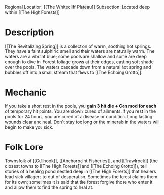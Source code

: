 Regional Location: [[The Whitecliff Plateau]]
Subsection: Located deep within [[The High Forests]]
# Description
[[The Revitalizing Spring]] is a collection of warm, soothing hot springs. They have a faint sulphiric smell and their waters are naturally warm. The waters are a vibrant blue; some pools are shallow and some are deep enough to dive in. Forest foliage grows at their edges, casting soft shade over the pools. The waters cascade down from a natural hot spring and bubbles off into a small stream that flows to [[The Echoing Grotto]]. 
# Mechanic
If you take a short rest in the pools, you **gain 3 hit die + Con mod for each** of temporary hit points. You are slowly cured of ailments. If you rest in the pools for 24 hours, you are cured of a disease or condition. Long lasting wounds clear and heal. Don't stay too long or the minerals in the waters will begin to make you sick. 
# Folk Lore
Townsfolk of [[Gullhook]], [[Anchorpoint Fisheries]], and [[Trawlrock]] (the closest towns to [[The High Forests]] and [[The Echoing Grotto]]), tell stories of a healing pond nestled deep in [[The High Forests]] that healers lead sick villagers to out of desperation. Sometimes the forest claims them for its own; sometimes it is said that the forest forgive those who enter it and allow them to find the spring to heal at. 